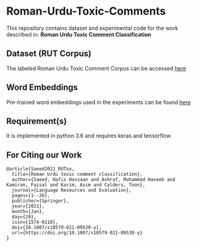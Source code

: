 # Roman-Urdu-Toxic-Comments
This repository contains dataset and experimental code for the work described in: **Roman Urdu Toxic Comment Classification**

## Dataset (RUT Corpus)
The labeled Roman Urdu Toxic Comment Corpus can be accessed [here](https://huggingface.co/datasets/hafiz-hassaan-saeed/Roman-Urdu-Toxic-Corpus)

## Word Embeddings
Pre-trained word embeddings used in the experiments can be found [here](https://drive.google.com/open?id=1qmuyLF7s9X4vH645PxxmdGQmpZix1zkn)

## Requirement(s)
It is implemented in python 3.6 and requires keras and tensorflow.

## For Citing our Work
```
@article{Saeed2021_RUTox,
  title={Roman Urdu toxic comment classification},
  author={Saeed, Hafiz Hassaan and Ashraf, Muhammad Haseeb and Kamiran, Faisal and Karim, Asim and Calders, Toon},
  journal={Language Resources and Evaluation},
  pages={1--26},
  publisher={Springer},
  year={2021},
  month={Jan},
  day={29},
  issn={1574-0218},
  doi={10.1007/s10579-021-09530-y},
  url={https://doi.org/10.1007/s10579-021-09530-y}
}
```